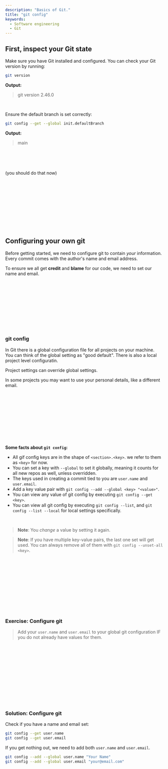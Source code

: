 ```yaml
---
description: "Basics of Git."
title: "git config"
keywords:
  - Software engineering
  - Git
---
```


## First, inspect your Git state

Make sure you have Git installed and configured.  You can check your Git version by running:

```bash
git version
```

**Output:**
> git version 2.46.0

</br>

Ensure the default branch is set correctly:

```bash
git config --get --global init.defaultBranch
```

**Output:**
> main

</br>
</br>
</br>

(you should do that now)

</br>
</br>
</br>
</br>
</br>
</br>
</br>
</br>
</br>

## Configuring your own **git**

Before getting started, we need to configure git to contain _your_ information. Every commit comes with the author's name and email address.

To ensure we all get **credit** and **blame** for our code, we need to set our name and email.

</br>
</br>
</br>
</br>
</br>
</br>
</br>
</br>
</br>

### git config

In Git there is a global configuration file for all projects on your machine. You can think of the global setting as "good default". There is also a local project level configuratin.

Project settings can override global settings.

In some projects you may want to use your personal details, like a different email.

</br>
</br>
</br>
</br>
</br>
</br>
</br>
</br>
</br>

**Some facts about `git config`:**

- All gif config keys are in the shape of `<section>.<key>`. we refer to them as `<key>` for now.
- You can set a key with `--global` to set it globally, meaning it counts for all new repos as well, unless overridden.
- The keys used in creating a commit tied to you are `user.name` and `user.email`.
- Add a key value pair with `git config --add --global <key> "<value>"`.
- You can view any value of git config by executing `git config --get <key>`.
- You can view all git config by executing `git config --list`, and `git config --list --local` for local settings specifically.

</br>

> **Note**: You _change_ a value by setting it again.

> **Note**: If you have multiple key-value pairs, the last one set will get used. You can always remove all of them with `git config --unset-all <key>`.

</br>
</br>
</br>
</br>
</br>
</br>
</br>
</br>
</br>

</br>

### Exercise: Configure git

> Add your `user.name` and `user.email` to your global git configuration IF you do not already have values for them.

</br>
</br>
</br>
</br>
</br>
</br>
</br>
</br>
</br>
</br>
</br>

### Solution: Configure git

Check if you have a name and email set:

```bash
git config --get user.name
git config --get user.email
```

If you get nothing out, we need to add both `user.name` and `user.email`.

```bash
git config --add --global user.name "Your Name"
git config --add --global user.email "your@email.com"
```

</br>
</br>
